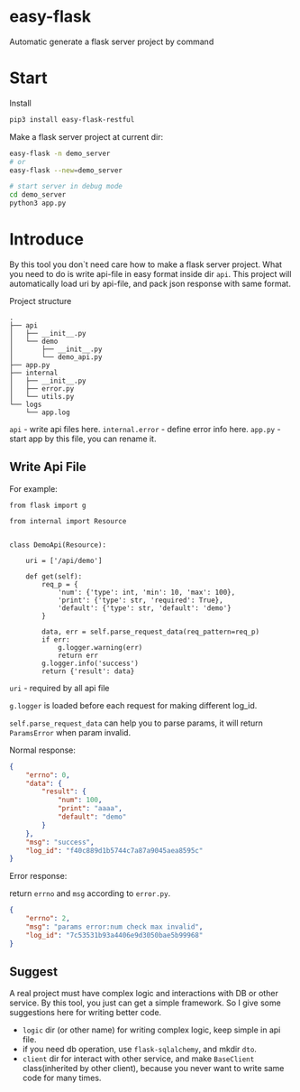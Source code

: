 # easy-flask
Automatic generate a flask server project by command

# Start
Install
```bash
pip3 install easy-flask-restful
```
Make a flask server project at current dir:
```bash
easy-flask -n demo_server
# or
easy-flask --new=demo_server

# start server in debug mode
cd demo_server
python3 app.py
```

# Introduce
By this tool you don`t need care how to make a flask server project.
What you need to do is write api-file in easy format inside dir ``api``.
This project will automatically load uri by api-file, and pack json response with same format.

Project structure
```base
.
├── api
│   ├── __init__.py
│   └── demo
│       ├── __init__.py
│       └── demo_api.py
├── app.py
├── internal
│   ├── __init__.py
│   ├── error.py
│   └── utils.py
└── logs
    └── app.log

```

``api`` - write api files here.
``internal.error`` - define error info here.
``app.py`` - start app by this file, you can rename it.

## Write Api File
For example:
```python3
from flask import g

from internal import Resource


class DemoApi(Resource):

    uri = ['/api/demo']

    def get(self):
        req_p = {
            'num': {'type': int, 'min': 10, 'max': 100},
            'print': {'type': str, 'required': True},
            'default': {'type': str, 'default': 'demo'}
        }

        data, err = self.parse_request_data(req_pattern=req_p)
        if err:
            g.logger.warning(err)
            return err
        g.logger.info('success')
        return {'result': data}
```

``uri`` - required by all api file

``g.logger`` is loaded before each request for making different log_id.

``self.parse_request_data`` can help you to parse params, it will return ``ParamsError`` when param invalid.

Normal response:
```json
{
    "errno": 0,
    "data": {
        "result": {
            "num": 100,
            "print": "aaaa",
            "default": "demo"
        }
    },
    "msg": "success",
    "log_id": "f40c889d1b5744c7a87a9045aea8595c"
}
```

Error response:

return ``errno`` and ``msg`` according to ``error.py``.
```json
{
    "errno": 2,
    "msg": "params error:num check max invalid",
    "log_id": "7c53531b93a4406e9d3050bae5b99968"
}
```

## Suggest
A real project must have complex logic and interactions with DB or other service.
By this tool, you just can get a simple framework. So I give some suggestions here for writing better code.

- ``logic`` dir (or other name) for writing complex logic, keep simple in api file.
- if you need db operation, use ``flask-sqlalchemy``, and mkdir ``dto``.
- ``client`` dir for interact with other service, and make ``BaseClient`` class(inherited by other client), because you never want to write same code for many times.
